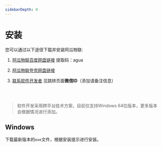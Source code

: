 ```yaml
---
sidebarDepth: 0
---
```


# 安装

您可以通过以下途径下载并安装阿瓜物联:

1.  <a href="https://pan.baidu.com/s/1j-j56w8tFBX6YsIyQORGDw" target="_blank">阿瓜物联百度网盘链接</a> 提取码：agua

2.  <a href="https://pan.quark.cn/s/84a3ae9bfd80" target="_blank">阿瓜物联夸克网盘链接</a>

3.  <a href="https://whistlestudio.cn/#/poem/about" target="_blank">联系软件开发者</a> 见跳转页面**微信ID**（添加请备注信息）

<br>
<br>

> 软件开发采用跨平台技术方案，目前仅支持Windows 64位版本，更多版本会根据情况进行添加。

## Windows

下载最新版本的`exe`文件，根据安装提示进行安装。